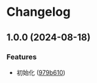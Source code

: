# Changelog

## 1.0.0 (2024-08-18)


### Features

* 初始化 ([979b610](https://github.com/babanbang/MysSign/commit/979b610efc786c030c656d4cb52665983d960b8b))
